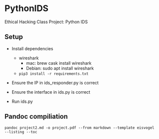 # PythonIDS 

Ethical Hacking Class Project: Python IDS 


## Setup

* Install dependencies 
    * wireshark
        * mac: brew cask install wireshark
        * Debian: sudo apt install wireshark
    * `pip3 install -r requirements.txt`


* Ensure the IP in ids_responder.py is correct
* Ensure the interface in ids.py is correct
* Run ids.py

## Pandoc compiliation
`pandoc project2.md -o project.pdf --from markdown --template eisvogel --listing --toc`
